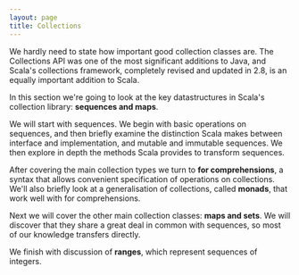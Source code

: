 ```yaml
---
layout: page
title: Collections
---
```


We hardly need to state how important good collection classes are. The Collections API was one of the most significant additions to Java, and Scala's collections framework, completely revised and updated in 2.8, is an equally important addition to Scala.

In this section we're going to look at the key datastructures in Scala's collection library: **sequences and maps**.

We will start with sequences. We begin with basic operations on sequences, and then briefly examine the distinction Scala makes between interface and implementation, and mutable and immutable sequences. We then explore in depth the methods Scala provides to transform sequences.

After covering the main collection types we turn to **for comprehensions**, a syntax that allows convenient specification of operations on collections. We'll also briefly look at a generalisation of collections, called **monads**, that work well with for comprehensions.

Next we will cover the other main collection classes: **maps and sets**. We will discover that they share a great deal in common with sequences, so most of our knowledge transfers directly.

We finish with discussion of **ranges**, which represent sequences of integers.
